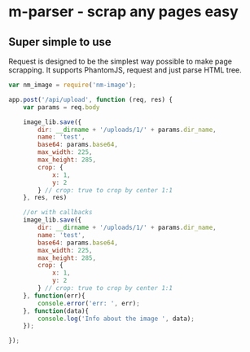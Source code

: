 # m-parser - scrap any pages easy

## Super simple to use

Request is designed to be the simplest way possible to make page scrapping. It supports PhantomJS, request and just parse HTML tree.

```javascript
var nm_image = require('nm-image');

app.post('/api/upload', function (req, res) {
	var params = req.body

	image_lib.save({
		dir: __dirname + '/uploads/1/' + params.dir_name,
		name: 'test',
		base64: params.base64,
		max_width: 225,
		max_height: 285,
		crop: {
		    x: 1,
		    y: 2
		} // crop: true to crop by center 1:1
	}, res, res)

	//or with callbacks
    image_lib.save({
        dir: __dirname + '/uploads/1/' + params.dir_name,
        name: 'test',
        base64: params.base64,
        max_width: 225,
        max_height: 285,
        crop: {
            x: 1,
            y: 2
        } // crop: true to crop by center 1:1
    }, function(err){
        console.error('err: ', err);
    }, function(data){
        console.log('Info about the image ', data);
    });

});

```